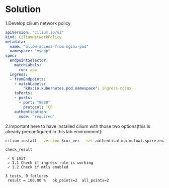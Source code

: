 # Solution

1.Develop cilium network policy

```yml
apiVersion: "cilium.io/v2"
kind: CiliumNetworkPolicy
metadata:
  name: "allow-access-from-nginx-pod"
  namespace: "myapp"
spec:
  endpointSelector:
    matchLabels:
      run: app
  ingress:
  - fromEndpoints:
    - matchLabels:
        "k8s:io.kubernetes.pod.namespace": ingress-nginx
    toPorts:
    - ports:
      - port: "8080"
        protocol: TCP
    authentication:
      mode: "required"
```

2.Important here to have installed cilium with those two options(this is already preconfigured in this lab environment):

```sh
cilium install --version $cur_ver --set authentication.mutual.spire.enabled=true --set authentication.mutual.spire.install.enabled=true
```

``` 
check_result
```
```
 ✓ 0 Init  
 ✓ 1.1 Check if ingress rule is working
 ✓ 1.2 Check if mtls enabled

3 tests, 0 failures
 result = 100.00 %   ok_points=2  all_points=2  
```